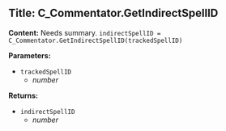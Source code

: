 ## Title: C_Commentator.GetIndirectSpellID

**Content:**
Needs summary.
`indirectSpellID = C_Commentator.GetIndirectSpellID(trackedSpellID)`

**Parameters:**
- `trackedSpellID`
  - *number*

**Returns:**
- `indirectSpellID`
  - *number*